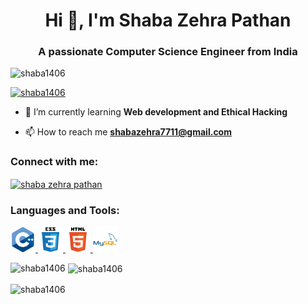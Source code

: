 <h1 align="center">Hi 👋, I'm Shaba Zehra Pathan</h1>
<h3 align="center">A passionate Computer Science Engineer from India</h3>

<p align="left"> <img src="https://komarev.com/ghpvc/?username=shaba1406&label=Profile%20views&color=0e75b6&style=flat" alt="shaba1406" /> </p>

<p align="left"> <a href="https://github.com/ryo-ma/github-profile-trophy"><img src="https://github-profile-trophy.vercel.app/?username=shaba1406" alt="shaba1406" /></a> </p>

- 🌱 I’m currently learning **Web development and Ethical Hacking**

- 📫 How to reach me **shabazehra7711@gmail.com**

<h3 align="left">Connect with me:</h3>
<p align="left">
<a href="https://www.linkedin.com/in/shaba-zehra-pathan-14a364224/" target="blank"><img align="center" src="https://raw.githubusercontent.com/rahuldkjain/github-profile-readme-generator/master/src/images/icons/Social/linked-in-alt.svg" alt="shaba zehra pathan" height="30" width="40" /></a>
</p>

<h3 align="left">Languages and Tools:</h3>
<p align="left"> <a href="https://www.w3schools.com/cpp/" target="_blank" rel="noreferrer"> <img src="https://raw.githubusercontent.com/devicons/devicon/master/icons/cplusplus/cplusplus-original.svg" alt="cplusplus" width="40" height="40"/> </a> <a href="https://www.w3schools.com/css/" target="_blank" rel="noreferrer"> <img src="https://raw.githubusercontent.com/devicons/devicon/master/icons/css3/css3-original-wordmark.svg" alt="css3" width="40" height="40"/> </a> <a href="https://www.w3.org/html/" target="_blank" rel="noreferrer"> <img src="https://raw.githubusercontent.com/devicons/devicon/master/icons/html5/html5-original-wordmark.svg" alt="html5" width="40" height="40"/> </a> <a href="https://www.mysql.com/" target="_blank" rel="noreferrer"> <img src="https://raw.githubusercontent.com/devicons/devicon/master/icons/mysql/mysql-original-wordmark.svg" alt="mysql" width="40" height="40"/> </a> </p>

<p><img align="left" src="https://github-readme-stats.vercel.app/api/top-langs?username=shaba1406&show_icons=true&locale=en&layout=compact" alt="shaba1406" /></p>

<p>&nbsp;<img align="center" src="https://github-readme-stats.vercel.app/api?username=shaba1406&show_icons=true&locale=en" alt="shaba1406" /></p>

<p><img align="center" src="https://github-readme-streak-stats.herokuapp.com/?user=shaba1406&" alt="shaba1406" /></p>

